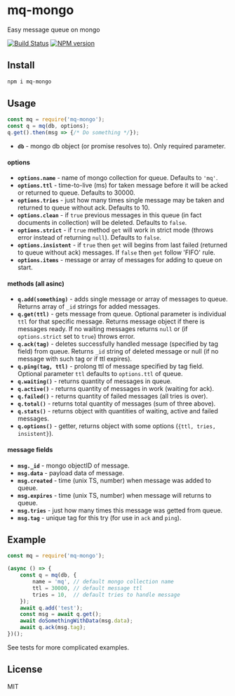 # mq-mongo

Easy message queue on mongo

[![Build Status][travis-image]][travis-url]
[![NPM version][npm-image]][npm-url]

## Install

```bash
npm i mq-mongo
```

## Usage

```js
const mq = require('mq-mongo');
const q = mq(db, options);
q.get().then(msg => {/* Do something */});
```

* __`db`__ - mongo db object (or promise resolves to). Only required parameter.

#### options

* __`options.name`__ - name of mongo collection for queue. Defaults to `'mq'`.
* __`options.ttl`__ - time-to-live (ms) for taken message before it will be acked or returned to queue. Defaults to 30000.
* __`options.tries`__ - just how many times single message may be taken and returned to queue without ack. Defaults to 10.
* __`options.clean`__ - if `true` previous messages in this queue (in fact documents in collection) will be deleted. Defaults to `false`.
* __`options.strict`__ - if `true` method `get` will work in strict mode (throws error instead of returning `null`). Defaults to `false`.
* __`options.insistent`__ - if `true` then `get` will begins from last failed (returned to queue without ack) messages. If `false` then `get` follow 'FIFO' rule.
* __`options.items`__ - message or array of messages for adding to queue on start.

#### methods (all asinc)

* __`q.add(something)`__ - adds single message or array of messages to queue. Returns array of `_id` strings for added messages.
* __`q.get(ttl)`__ - gets message from queue. Optional parameter is individual `ttl` for that specific message. Returns message object if there is messages ready. If no waiting messages returns `null` or (if `options.strict` set to `true`) throws error.
* __`q.ack(tag)`__ - deletes successfully handled message (specified by tag field) from queue. Returns `_id` string of deleted message or null (if no message with such tag or if ttl expires).
* __`q.ping(tag, ttl)`__ - prolong ttl of message specified by tag field. Optional parameter `ttl` defaults to `options.ttl` of queue.
* __`q.waiting()`__ - returns quantity of messages in queue.
* __`q.active()`__ - returns quantity of messages in work (waiting for ack).
* __`q.failed()`__ - returns quantity of failed messages (all tries is over).
* __`q.total()`__ - returns total quantity of messages (sum of three above).
* __`q.stats()`__ - returns object with quantities of waiting, active and failed messages.
* __`q.options()`__ - getter, returns object with some options (`{ttl, tries, insistent}`).

#### message fields

* __`msg._id`__ - mongo objectID of message.
* __`msg.data`__ - payload data of message.
* __`msg.created`__ - time (unix TS, number) when message was added to queue.
* __`msg.expires`__ - time (unix TS, number) when message will returns to queue.
* __`msg.tries`__ - just how many times this message was getted from queue.
* __`msg.tag`__ - unique tag for this try (for use in `ack` and `ping`).

## Example

```js
const mq = require('mq-mongo');

(async () => {
    const q = mq(db, {
        name = 'mq', // default mongo collection name
        ttl = 30000, // default message ttl
        tries = 10,  // default tries to handle message
    });
    await q.add('test');
    const msg = await q.get();
    await doSomethingWithData(msg.data);
    await q.ack(msg.tag);
})();

```

See tests for more complicated examples.

## License

MIT

[npm-url]: https://npmjs.org/package/mq-mongo
[npm-image]: https://badge.fury.io/js/mq-mongo.svg
[travis-url]: https://travis-ci.org/astur/mq-mongo
[travis-image]: https://travis-ci.org/astur/mq-mongo.svg?branch=master